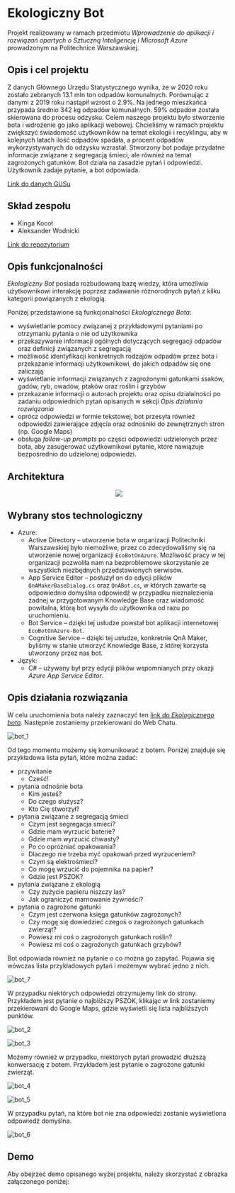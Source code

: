 # Ekologiczny Bot
Projekt realizowany w ramach przedmiotu *Wprowadzenie do aplikacji i rozwiązań opartych o Sztuczną Inteligencję i Microsoft Azure* prowadzonym na Politechnice Warszawskiej. 

## Opis i cel projektu
Z danych Głównego Urzędu Statystycznego wynika, że w 2020 roku zostało zebranych 13.1 mln ton odpadów komunalnych. Porównując z danymi z 2019 roku nastąpił wzrost o 2.9%. Na jednego mieszkańca przypada średnio 342 kg odpadów komunalnych. 59% odpadów została skierowana do procesu odzysku. Celem naszego projektu było stworzenie bota i wdrożenie go jako aplikacji webowej. Chcieliśmy w ramach projektu zwiększyć świadomość użytkowników na temat ekologii i recyklingu, aby w kolejnych latach ilość odpadów spadała, a procent odpadów wykorzystywanych do odzysku wzrastał. Stworzony bot podaje przydatne informacje związane z segregacją śmieci, ale również na temat zagrożonych gatunków. Bot działa na zasadzie pytań i odpowiedzi. Użytkownik zadaje pytanie, a bot odpowiada.

<a href="https://www.teraz-srodowisko.pl/aktualnosci/gus-ochrona-srodowiska-w-2020-odpady-komunalne-10550.html" target="_blank">Link do danych GUSu</a>

## Skład zespołu
* Kinga Kocoł
* Aleksander Wodnicki

<a href="https://github.com/AzureProjectsPW/EcoBot-On-Azure" target="_blank">Link do repozytorium</a>

## Opis funkcjonalności

*Ekologiczny Bot* posiada rozbudowaną bazę wiedzy, która umożliwia użytkownikowi interakcję poprzez zadawanie różnorodnych pytań z kilku kategorii powiązanych z ekologią.

Poniżej przedstawione są funkcjonalności *Ekologicznego Bota*:
- wyświetlanie pomocy związanej z przykładowymi pytaniami po otrzymaniu pytania o nie od użytkownika
- przekazywanie informacji ogólnych dotyczących segregacji odpadów oraz definicji związanych z segregacją
- możliwość identyfikacji konkretnych rodzajów odpadów przez bota i przekazanie informacji użytkownikowi, do jakich odpadów się one zaliczają
- wyświetlanie informacji związanych z zagrożonymi gatunkami ssaków, gadów, ryb, owadów, ptaków oraz roślin i grzybów
- przekazanie informacji o autorach projektu oraz opisu działalności po zadaniu odpowiednich pytań opisanych w sekcji *Opis działania rozwiązania*
- oprócz odpowiedzi w formie tekstowej, bot przesyła również odpowiedzi zawierające zdjęcia oraz odnośniki do zewnętrznych stron (np. Google Maps)
- obsługa *follow-up prompts* po części odpowiedzi udzielonych przez bota, aby zasugerować użytkownikowi pytanie, które nawiązuje bezpośrednio do udzielonej odpowiedzi.

## Architektura
<p align="center">
  <img src="https://user-images.githubusercontent.com/64069048/142772811-39a68217-45ee-49aa-9e1c-488613ab60a5.png"/>
</p>

## Wybrany stos technologiczny

- Azure:
  - Active Directory – utworzenie bota w organizacji Politechniki Warszawskiej było niemożliwe, przez co zdecydowaliśmy się na utworzenie nowej organizacji `EcoBotOnAzure`. Możliwość pracy w tej organizacji pozwoliła nam na bezproblemowe skorzystanie ze wszystkich niezbędnych przedstawionych serwisów.
  - App Service Editor – posłużył on do edycji plików `QnAMakerBaseDialog.cs` oraz  `QnABot.cs`, w których zawarte są odpowiednio domyślna odpowiedź w przypadku nieznalezienia żadnej w przygotowanym Knowledge Base oraz wiadomość powitalna, którą bot wysyła do użytkownika od razu po uruchomieniu.
  - Bot Service – dzięki tej usłudze powstał bot aplikacji internetowej `EcoBotOnAzure-Bot`.
  - Cognitive Service – dzięki tej usłudze, konkretnie QnA Maker, byliśmy w stanie utworzyć Knowledge Base, z której korzysta utworzony przez nas bot.
- Język:
  - C# – używany był przy edycji plików wspomnianych przy okazji *Azure App Service Editor*.

## Opis działania rozwiązania
W celu uruchomienia bota należy zaznaczyć ten <a href="https://webchat.botframework.com/embed/EcoBotOnAzure-Bot/gemini?b=EcoBotOnAzure-Bot&s=htOptp1LqEI.6I42djWzWvpFh7hcKjDJbm_sOUSgh7IdOZClvYwiPt4&username=You" target="_blank">link do *Ekologicznego bota*</a>. Następnie zostaniemy przekierowani do Web Chatu.

![bot_1](https://user-images.githubusercontent.com/64069048/142758636-5b2a6114-ab02-433e-ada8-8f97d78c5e49.png)

Od tego momentu możemy się komunikować z botem. Poniżej znajduje się przykładowa lista pytań, które można zadać:
- przywitanie 
  - Cześć!
- pytania odnośnie bota 
  - Kim jesteś?
  - Do czego służysz?
  - Kto Cię stworzył?
- pytania związane z segregacją śmieci 
  - Czym jest segregacja smieci?
  - Gdzie mam wyrzucic baterie?
  - Gdzie mam wyrzucić chwasty?
  - Po co opróżniać opakowania?
  - Dlaczego nie trzeba myć opakowań przed wyrzuceniem?
  - Czym są elektrośmieci?
  - Co mogę wrzucić do pojemnika na papier?
  - Gdzie jest PSZOK?
- pytania związane z ekologią
  - Czy zużycie papieru niszczy las?
  - Jak ograniczyć marnowanie żywności?
- pytania o zagrożone gatunki
  - Czym jest czerwona księga gatunków zagrożonych?
  - Czy mogę się dowiedzieć czegoś o zagrożonych gatunkach zwierząt?
  - Powiesz mi coś o zagrożonych gatunkach roślin?
  - Powiesz mi coś o zagrożonych gatunkach grzybów?

Bot odpowiada również na pytanie o co można go zapytać. Pojawia się wówczas lista przykładowych pytań i możemyw wybrać jedno z nich.

![bot_7](https://user-images.githubusercontent.com/64069048/142759429-218efee4-5821-4950-a05b-6ae32e773d5f.png)

W przypadku niektórych odpowiedzi otrzymujemy link do strony. Przykładem jest pytanie o najbliższy PSZOK, klikając w link zostaniemy przekierowani do Google Maps, gdzie wyświetli się lista najbliższych punktów.

![bot_2](https://user-images.githubusercontent.com/64069048/142759122-30b641bc-d54b-417b-976f-4cdb323bb582.png)

![bot_3](https://user-images.githubusercontent.com/64069048/142759167-c0f976d9-a1fc-4486-b180-5192944e1852.png)

Możemy również w przypadku, niektórych pytań prowadzić dłuższą konwersację z botem. Przykładem jest pytanie o zagrożone gatunki zwierząt.

![bot_4](https://user-images.githubusercontent.com/64069048/142759261-bb531cbe-550d-4c80-87e9-7beeb0dd9b4b.png)

![bot_5](https://user-images.githubusercontent.com/64069048/142759265-a1e2cd0f-4af0-4ff2-a065-5692474d8472.png)

W przypadku pytań, na które bot nie zna odpowiedzi zostanie wyświetlona odpowiedź domyślna.

![bot_6](https://user-images.githubusercontent.com/64069048/142772953-4afd3c09-3f5c-4c6f-bfdc-698de452db72.png)

## Demo
Aby obejrzeć demo opisanego wyżej projektu, należy skorzystać z obrazka załączonego poniżej:
<!-- [!ALT TEXT](IMG LINK)](VIDEO LINK) -->
